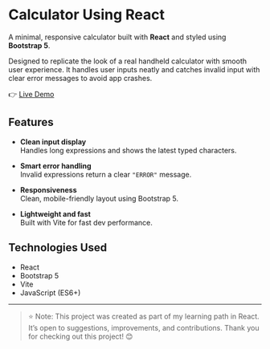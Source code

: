 # Calculator Using React

A minimal, responsive calculator built with **React** and styled using **Bootstrap 5**. 

Designed to replicate the look of a real handheld calculator with smooth user experience. It handles user inputs neatly and catches invalid input with clear error messages to avoid app crashes.


👉 [Live Demo](https://FarsanaPH.github.io/react-calculator)


## Features

- **Clean input display**  
  Handles long expressions and shows the latest typed characters.

- **Smart error handling**  
  Invalid expressions return a clear `"ERROR"` message.

- **Responsiveness**  
  Clean, mobile-friendly layout using Bootstrap 5.

- **Lightweight and fast**  
  Built with Vite for fast dev performance.


## Technologies Used

- React
- Bootstrap 5
- Vite
- JavaScript (ES6+)

---
>⭐ Note: This project was created as part of my learning path in React.
>It’s open to suggestions, improvements, and contributions. Thank you for checking out this project! 😊
